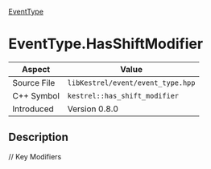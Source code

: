 [EventType](index)
# EventType.HasShiftModifier
| Aspect | Value |
| --- | --- |
| Source File | `libKestrel/event/event_type.hpp` |
| C++ Symbol | `kestrel::has_shift_modifier` |
| Introduced | Version 0.8.0 |
## Description
// Key Modifiers
